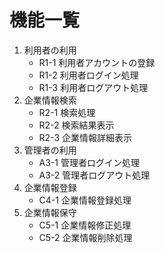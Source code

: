 # 機能一覧
1. 利用者の利用
   - R1-1 利用者アカウントの登録
   - R1-2 利用者ログイン処理
   - R1-3 利用者ログアウト処理
2. 企業情報検索
   - R2-1 検索処理
   - R2-2 検索結果表示
   - R2-3 企業情報詳細表示
3. 管理者の利用
   - A3-1 管理者ログイン処理
   - A3-2 管理者ログアウト処理
4. 企業情報登録
   - C4-1 企業情報登録処理
5. 企業情報保守
   - C5-1 企業情報修正処理
   - C5-2 企業情報削除処理







